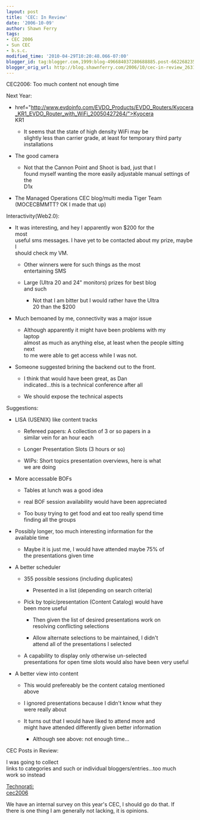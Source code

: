 ```yaml
---
layout: post
title: 'CEC: In Review'
date: '2006-10-09'
author: Shawn Ferry
tags:
- CEC 2006
- Sun CEC
- b.s.c.
modified_time: '2010-04-29T10:20:48.066-07:00'
blogger_id: tag:blogger.com,1999:blog-496684037280688885.post-6622682359525445129
blogger_orig_url: http://blog.shawnferry.com/2006/10/cec-in-review_2631.html
---
```


CEC2006: Too much content not enough time  
  
Next Year:  
  
  * href="http://www.evdoinfo.com/EVDO_Products/EVDO_Routers/Kyocera_KR1_EVDO_Router_with_WiFi_20050427264/">Kyocera  
KR1

    * It seems that the state of high density WiFi may be  
slightly less than carrier grade, at least for temporary third party  
installations

  * The good camera
  
    * Not that the Cannon Point and Shoot is bad, just that I  
found myself wanting the more easily adjustable manual settings of the  
D1x

  * The Managed Operations CEC blog/multi media Tiger Team  
(MOCECBMMTT? OK I made that up)

Interactivity(Web2.0):  
  
  * It was interesting, and hey I apparently won $200 for the  
most  
useful sms messages. I have yet to be contacted about my prize, maybe I  
should check my VM.

    * Other winners were for such things as the most  
entertaining SMS

    * Large (Ultra 20 and 24" monitors) prizes for best blog  
and such

      * Not that I am bitter but I would rather have the Ultra  
20 than the $200

  * Much bemoaned by me, connectivity was a major issue
  
    * Although apparently it might have been problems with my  
laptop  
almost as much as anything else, at least when the people sitting next  
to me were able to get access while I was not.

  * Someone suggested brining the backend out to the front.
  
    * I think that would have been great, as Dan  
indicated...this is a technical conference after all

    * We should expose the technical aspects
  
Suggestions:  
  
  * LISA (USENIX) like content tracks 
  
    * Refereed papers: A collection of 3 or so papers in a  
similar vein for an hour each

    * Longer Presentation Slots (3 hours or so)
  
    * WIPs: Short topics presentation overviews, here is what  
we are doing

  * More accessable BOFs
  
    * Tables at lunch was a good idea
  
    * real BOF session availability would have been appreciated
  
    * Too busy trying to get food and eat too really spend time  
finding all the groups

  * Possibly longer, too much interesting information for the  
available time

    * Maybe it is just me, I would have attended maybe 75% of  
the presentations given time

  * A better scheduler
  
    * 355 possible sessions (including duplicates)
  
      * Presented in a list (depending on search criteria)
  
    * Pick by topic/presentation (Content Catalog) would have  
been more useful

      * Then given the list of desired presentations work on  
resolving conflicting selections

      * Allow alternate selections to be maintained, I didn't  
attend all of the presentations I selected

    * A capability to display only otherwise un-selected  
presentations for open time slots would also have been very useful

  * A better view into content
  
    * This would prefereably be the content catalog mentioned  
above

    * I ignored presentations because I didn't know what they  
were really about

    * It turns out that I would have liked to attend more and  
might have attended differently given better information

      * Although see above: not enough time...
  
CEC Posts in Review:  
  
I was going to collect  
links to categories and such or individual bloggers/entries...too much  
work so instead  
  
[Technorati:  
cec2006](http://technorati.com/tag/cec2006)

[](http://blogs.sun.com/CEC_photos)  

We have an internal survey on this year's CEC, I should go do that. If  
there is one thing I am generally not lacking, it is opinions.  
  
